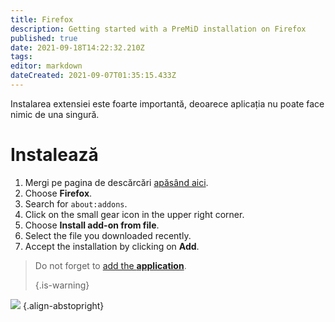 ```yaml
---
title: Firefox
description: Getting started with a PreMiD installation on Firefox
published: true
date: 2021-09-18T14:22:32.210Z
tags: 
editor: markdown
dateCreated: 2021-09-07T01:35:15.433Z
---
```


Instalarea extensiei este foarte importantă, deoarece aplicația nu poate face nimic de una singură.

# Instalează
1. Mergi pe pagina de descărcări [apăsând aici](https://premid.app/downloads).
2. Choose **Firefox**.
3. Search for `about:addons`.
4. Click on the small gear icon in the upper right corner.
5. Choose **Install add-on from file**.
6. Select the file you downloaded recently.
7. Accept the installation by clicking on **Add**.

> Do not forget to [add the **application**](/install). 
> 
> {.is-warning}

![](https://img.icons8.com/color/2x/firefox.png) {.align-abstopright}